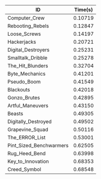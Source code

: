 |ID|Time(s)|
|-|-|
|Computer_Crew|0.10719|
|Rebooting_Rebels|0.12847|
|Loose_Screws|0.14197|
|Hackerjacks|0.20721|
|Digital_Destroyers|0.25231|
|Smalltalk_Dribble|0.25278|
|The_Hit_Blunders|0.32704|
|Byte_Mechanics|0.41201|
|Pseudo_Boom|0.41549|
|Blackouts|0.42018|
|Gonzo_Brutes|0.42895|
|Artful_Maneuvers|0.43150|
|Beasts|0.49305|
|Digitally_Destroyed|0.49502|
|Grapevine_Squad|0.50116|
|The_ERROR_List|0.53001|
|Pint_Sized_Benchwarmers|0.62505|
|Rug_Heed_Bend|0.63998|
|Key_to_Innovation|0.68353|
|Creed_Symbol|0.68548|
